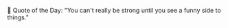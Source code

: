 <!-- start quote -->
💬 Quote of the Day: "You can't really be strong until you see a funny side to things."
<!-- end quote -->